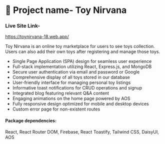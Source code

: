 
# 🚀 Project name- Toy Nirvana

### Live Site Link-
https://toynirvana-18.web.app/

Toy Nirvana is an online toy marketplace for users to see toys collection. Users can also add their own toys after registering and manage those toys.

- Single Page Application (SPA) design for seamless user experience
- Full-stack implementation utilizing React, Express.js, and MongoDB
- Secure user authentication via email and password or Google
- Comprehensive display of all toys stored in our database
- User-friendly interface for managing personal toy listings
- Informative toast notifications for CRUD operations and signup
- Integrated blog featuring relevant Q&A content
- Engaging animations on the home page powered by AOS
- Fully responsive design optimized for mobile and desktop devices
- Custom error page for non-existent routes

#### Package dependencies: 
React,
React Router DOM,
Firebase,
React Toastify,
Tailwind CSS,
DaisyUI,
AOS
